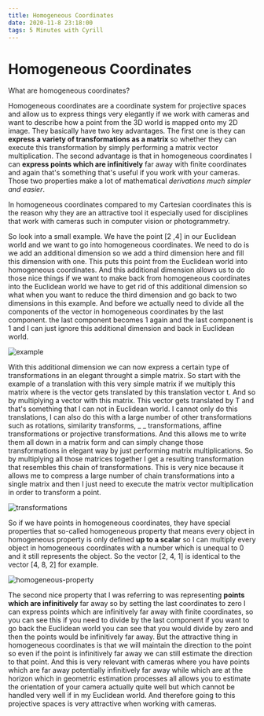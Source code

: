 ```yaml
---
title: Homogeneous Coordinates
date: 2020-11-8 23:18:00
tags: 5 Minutes with Cyrill
---
```


# Homogeneous Coordinates

What are homogeneous coordinates?

Homogeneous coordinates are a coordinate system for projective spaces and allow us to express things very elegantly if we work with cameras and want to describe how a point from the 3D world is mapped onto my 2D image. They basically have two key advantages. The first one is they can **express a variety of transformations as a matrix** so whether they can execute this transformation by simply performing a matrix vector multiplication. The second advantage is that in homogeneous coordinates I can **express points which are infinitively** far away with finite coordinates and again that's something that's useful if you work with your cameras. Those two properties make a lot of mathematical *derivations much simpler and easier*. 

In homogeneous coordinates compared to my Cartesian coordinates this is the reason why they are an attractive tool it especially used for disciplines that work with cameras such in computer vision or photogrammetry.

So look into a small example. We have the point [2 ,4] in our Euclidean world and we want to go into homogeneous coordinates. We need to do is we add an additional dimension so we add a third dimension here and fill this dimension with one. This puts this point from the Euclidean world into homogeneous coordinates. And this additional dimension allows us to do those nice things if we want to make back from homogeneous coordinates into the Euclidean world we have to get rid of this additional dimension so what when you want to reduce the third dimension and go back to two dimensions in this example. And before we actually need to divide all the components of the vector in homogeneous coordinates by the last component. the last component becomes 1 again and the last component is 1 and I can just ignore this additional dimension and back in Euclidean world.

![example](example.png)

With this additional dimension we can now express a certain type of transformations in an elegant throught a simple matrix. So start with the example of a translation with this very simple matrix if we multiply this matrix where is the vector gets translated by this translation vector t. And so by multiplying a vector with this matrix. This vector gets translated by T and that's something that I can not in Euclidean world. I cannot only do this translations, I can also do this with a  large number of other transformations such as rotations, similarity transforms, _ _ transformations, affine transformations or projective transformations. And this allows me to write them all down in a matrix form and can simply change those transformations  in elegant way by just performing matrix multiplications. So by multiplying all those matrices together I get a resulting transformation that resembles this chain of transformations. This is very nice because it allows me to compress a large number of chain transformations into a single matrix and then I just need to execute the matrix vector multiplication in order to transform a point.

![transformations](transformations.png)

So if we have points in homogeneous coordinates, they have special properties that so-called homogeneous property that means every object in homogeneous property is only defined **up to a scalar** so I can multiply every object in homogeneous coordinates with a number which is unequal to 0 and it still represents the object. So the vector [2, 4, 1] is identical to  the vector [4, 8, 2] for example. 

 ![homogeneous-property](homogeneous-property.png)

The second nice property that I was referring to was representing **points which are infinitively** far away so by setting the last coordinates to zero I can express points which are infinitively far away with finite coordinates, so you can see this if you need to divide by the last component if you want to go back the Euclidean world you can see that you would divide by zero and then the points would be infinitively far away. But the attractive thing in homogeneous coordinates is that we will maintain the direction to the point so even if the point is infinitively far away we can still estimate the direction to that point. And this is very relevant with cameras where you have points which are far away potentially infinitively far away while which are at the horizon which in geometric estimation processes all allows you to estimate the orientation of your camera actually quite well but which cannot be handled very well if in my Euclidean world. And therefore going to this projective spaces is very attractive when working with cameras.